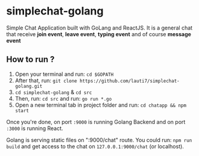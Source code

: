 # simplechat-golang
Simple Chat Application built with GoLang and ReactJS. It is a general chat that receive **join event**, **leave event**, **typing event** and of course **message event**

## How to run ?
1. Open your terminal and run: `cd $GOPATH`
2. After that, run: `git clone https://github.com/lauti7/simplechat-golang.git`
3. `cd simplechat-golang` & `cd src`
4. Then, run: `cd src` and run: `go run *.go`
5. Open a new terminal tab in project folder and run: `cd chatapp && npm start`

Once you're done, on port `:9000` is running Golang Backend and on port `:3000` is running React.

Golang is serving static files on ":9000/chat" route. You could run: `npm run build` and get access to the chat on `127.0.0.1:9000/chat` (or localhost).   
